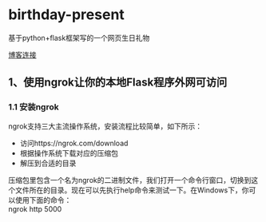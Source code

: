 # birthday-present
基于python+flask框架写的一个网页生日礼物

[博客连接](https://blog.csdn.net/zyh960/article/details/107687945)

## 1、使用ngrok让你的本地Flask程序外网可访问  
### 1.1 安装ngrok  
ngrok支持三大主流操作系统，安装流程比较简单，如下所示：  
- 访问https://ngrok.com/download  
- 根据操作系统下载对应的压缩包  
- 解压到合适的目录  

压缩包里包含一个名为ngrok的二进制文件，我们打开一个命令行窗口，切换到这个文件所在的目录。现在可以先执行help命令来测试一下。在Windows下，你可以使用下面的命令：  
ngrok http 5000
